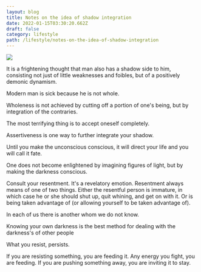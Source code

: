 ```yaml
---
layout: blog
title: Notes on the idea of shadow integration
date: 2022-01-15T03:30:20.662Z
draft: false
category: lifestyle
path: /lifestyle/notes-on-the-idea-of-shadow-integration
---
```





![](/img/persona-conciousness-shadow.png)

It is a frightening thought that man also has a shadow side to him, consisting not just of little weaknesses and foibles, but of a positively demonic dynamism.

Modern man is sick because he is not whole.

Wholeness is not achieved by cutting off a portion of one's being, but by integration of the contraries.

The most terrifying thing is to accept oneself completely.

Assertiveness is one way to further integrate your shadow.

Until you make the unconscious conscious, it will direct your life and you will call it fate.

One does not become enlightened by imagining figures of light, but by making the darkness conscious.

Consult your resentment. It's a revelatory emotion. Resentment always means of one of two things. Either the resentful person is immature, in which case he or she should shut up, quit whining, and get on with it. Or is being taken advantage of (or allowing yourself to be taken advantage of).

In each of us there is another whom we do not know.

Knowing your own darkness is the best method for dealing with the darkness's of other people

What you resist, persists.

If you are resisting something, you are feeding it. Any energy you fight, you are feeding. If you are pushing something away, you are inviting it to stay.